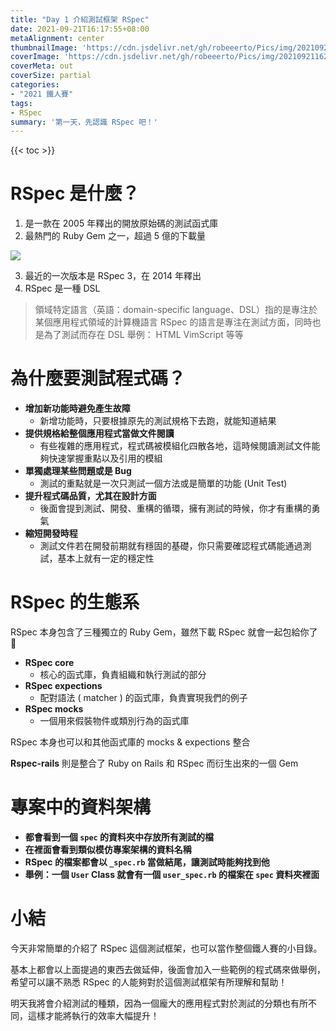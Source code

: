 ```yaml
---
title: "Day 1 介紹測試框架 RSpec"
date: 2021-09-21T16:17:55+08:00
metaAlignment: center
thumbnailImage: 'https://cdn.jsdelivr.net/gh/robeeerto/Pics/img/202109211620030.png'
coverImage: 'https://cdn.jsdelivr.net/gh/robeeerto/Pics/img/202109211620030.png' 
coverMeta: out
coverSize: partial
categories:
- "2021 鐵人賽"
tags:
- RSpec
summary: '第一天，先認識 RSpec 吧！'
---
```



{{< toc >}}

# RSpec 是什麼？

1. 是一款在 2005 年釋出的開放原始碼的測試函式庫
2. 最熱門的 Ruby Gem 之一，超過 5 億的下載量

![](https://cdn.jsdelivr.net/gh/robeeerto/Pics/img/202109211630135.png)

3. 最近的一次版本是 RSpec 3，在 2014 年釋出
4. RSpec 是一種 DSL
> 領域特定語言（英語：domain-specific language、DSL）指的是專注於某個應用程式領域的計算機語言
> RSpec 的語言是專注在測試方面，同時也是為了測試而存在
> DSL 舉例： HTML VimScript 等等

# 為什麼要測試程式碼？

- **增加新功能時避免產生故障**
  - 新增功能時，只要根據原先的測試規格下去跑，就能知道結果 
- **提供規格給整個應用程式當做文件閱讀**
  - 有些複雜的應用程式，程式碼被模組化四散各地，這時候閱讀測試文件能夠快速掌握重點以及引用的模組
- **單獨處理某些問題或是 Bug**
  - 測試的重點就是一次只測試一個方法或是簡單的功能 (Unit Test) 
- **提升程式碼品質，尤其在設計方面**
  - 後面會提到測試、開發、重構的循環，擁有測試的時候，你才有重構的勇氣
- **縮短開發時程**
  - 測試文件若在開發前期就有穩固的基礎，你只需要確認程式碼能通過測試，基本上就有一定的穩定性

# RSpec 的生態系

RSpec 本身包含了三種獨立的 Ruby Gem，雖然下載 RSpec 就會一起包給你了 :ghost: 

- **RSpec core**
  - 核心的函式庫，負責組織和執行測試的部分
- **RSpec expections**
  - 配對語法 ( matcher ) 的函式庫，負責實現我們的例子
- **RSpec mocks**
  - 一個用來假裝物件或類別行為的函式庫

RSpec 本身也可以和其他函式庫的 mocks & expections 整合

**Rspec-rails** 則是整合了 Ruby on Rails 和 RSpec 而衍生出來的一個 Gem 

# 專案中的資料架構

- **都會看到一個 `spec` 的資料夾中存放所有測試的檔**
- **在裡面會看到類似模仿專案架構的資料名稱**
- **RSpec 的檔案都會以 `_spec.rb` 當做結尾，讓測試時能夠找到他**
- **舉例：一個 `User` Class 就會有一個 `user_spec.rb` 的檔案在 `spec` 資料夾裡面**

# 小結

今天非常簡單的介紹了 RSpec 這個測試框架，也可以當作整個鐵人賽的小目錄。

基本上都會以上面提過的東西去做延伸，後面會加入一些範例的程式碼來做舉例，希望可以讓不熟悉 RSpec 的人能夠對於這個測試框架有所理解和幫助！

明天我將會介紹測試的種類，因為一個龐大的應用程式對於測試的分類也有所不同，這樣才能將執行的效率大幅提升！




